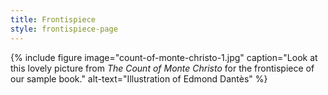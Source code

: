 ```yaml
---
title: Frontispiece
style: frontispiece-page
---
```


{% include figure
    image="count-of-monte-christo-1.jpg"
    caption="Look at this lovely picture from *The Count of Monte Christo* for the frontispiece of our sample book."
    alt-text="Illustration of Edmond Dantès"
%}
